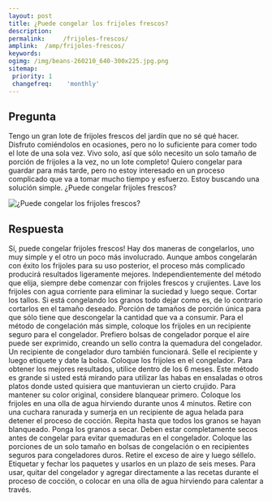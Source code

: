 ```yaml
---
layout: post
title: ¿Puede congelar los frijoles frescos?  
description: 
permalink:     /frijoles-frescos/
amplink:  /amp/frijoles-frescos/
keywords: 
ogimg: /img/beans-260210_640-300x225.jpg.png
sitemap:
 priority: 1
 changefreq:    'monthly'
---
```




## Pregunta

Tengo un gran lote de frijoles frescos del jardín que no sé qué hacer. Disfruto comiéndolos en ocasiones, pero no lo suficiente para comer todo el lote de una sola vez. Vivo solo, así que sólo necesito un solo tamaño de porción de frijoles a la vez, no un lote completo! Quiero congelar para guardar para más tarde, pero no estoy interesado en un proceso complicado que va a tomar mucho tiempo y esfuerzo. Estoy buscando una solución simple. ¿Puede congelar frijoles frescos?


![¿Puede congelar los frijoles frescos?](https://sepuedecongelar.com/img/beans-260210_640-300x225.jpg "¿Puede congelar los frijoles frescos?" )


## Respuesta

Sí, puede congelar frijoles frescos! Hay dos maneras de congelarlos, uno muy simple y el otro un poco más involucrado. Aunque ambos congelarán con éxito los frijoles para su uso posterior, el proceso más complicado producirá resultados ligeramente mejores. Independientemente del método que elija, siempre debe comenzar con frijoles frescos y crujientes.
Lave los frijoles con agua corriente para eliminar la suciedad y luego seque. Cortar los tallos. Si está congelando los granos todo dejar como es, de lo contrario cortarlos en el tamaño deseado. Porción de tamaños de porción única para que sólo tiene que descongelar la cantidad que va a consumir.
Para el método de congelación más simple, coloque los frijoles en un recipiente seguro para el congelador. Prefiero bolsas de congelador porque el aire puede ser exprimido, creando un sello contra la quemadura del congelador. Un recipiente de congelador duro también funcionará. Selle el recipiente y luego etiquete y date la bolsa. Coloque los frijoles en el congelador. Para obtener los mejores resultados, utilice dentro de los 6 meses. Este método es grande si usted está mirando para utilizar las habas en ensaladas o otros platos donde usted quisiera que mantuvieran un cierto crujido.
Para mantener su color original, considere blanquear primero. Coloque los frijoles en una olla de agua hirviendo durante unos 4 minutos. Retire con una cuchara ranurada y sumerja en un recipiente de agua helada para detener el proceso de cocción. Repita hasta que todos los granos se hayan blanqueado. Ponga los granos a secar. Deben estar completamente secos antes de congelar para evitar quemaduras en el congelador. Coloque las porciones de un solo tamaño en bolsas de congelación o en recipientes seguros para congeladores duros. Retire el exceso de aire y luego séllelo. Etiquetar y fechar los paquetes y usarlos en un plazo de seis meses. Para usar, quitar del congelador y agregar directamente a las recetas durante el proceso de cocción, o colocar en una olla de agua hirviendo para calentar a través.
